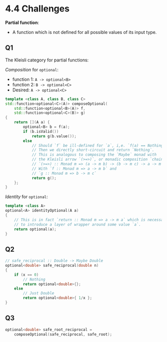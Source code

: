 # 4.4 Challenges

**Partial function**:

- A function which is not defined for all possible values of its input type.

## Q1

The Kleisli category for partial functions:

*Composition* for `optional`:

- function 1: `A -> optional<B>`
- function 2: `B -> optional<C>`
- Desired: `A -> optional<C>`

```c++
template <class A, class B, class C>
std::function<optional<C>(A)> composeOptional(
    std::function<optional<B>(A)> f,
    std::function<optional<C>(B)> g)
{
    return [](A a) {
        optional<B> b = f(a);
        if (b.isValid())
            return g(b.value());
        else
            // Should `f` be ill-defined for `a`, i,e. `f(a) == Nothing`
            // Then we directly short-circuit and return `Nothing`.
            // This is analogous to composing the `Maybe` monad with
            // the Kleisli arrow `(>=>)`, or monadic composition `chain`, with
            // `(>=>) :: Monad m => (a -> m b) -> (b -> m c) -> a -> m c`
            // With `f :: Monad m => a -> m b` and
            // `g :: Monad m => b -> m c`
            return g();
    };
}
```

*Identity* for `optional`:

```c++
template <class A>
optional<A> identityOptional(A a)
{
    // This is in fact `return :: Monad m => a -> m a` which is necessary
    // to introduce a layer of wrapper around some value `a`.
    return optional(a);
}
```

## Q2

```c++
// safe_reciprocal :: Double -> Maybe Double
optional<double> safe_reciprocal(double n)
{
    if (x == 0)
        // Nothing
        return optional<double>{};
    else
        // Just Double
        return optional<double>{ 1/x };
}
```

## Q3

```c++
optional<double> safe_root_reciprocal =
    composeOptional(safe_reciprocal, safe_root);
```
